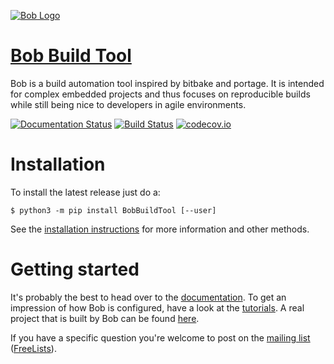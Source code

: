 [![Bob Logo](/doc/BOB_Logo.png?raw=true)](https://bobbuildtool.github.io/)

[Bob Build Tool](https://bobbuildtool.github.io/)
=================================================

Bob is a build automation tool inspired by bitbake and portage. It is intended
for complex embedded projects and thus focuses on reproducible builds while
still being nice to developers in agile environments.

[![Documentation Status](http://readthedocs.org/projects/bob-build-tool/badge/?version=latest)](http://bob-build-tool.readthedocs.io/en/latest/?badge=latest)
[![Build Status](https://travis-ci.org/BobBuildTool/bob.svg?branch=master)](https://travis-ci.org/BobBuildTool/bob)
[![codecov.io](https://codecov.io/github/BobBuildTool/bob/coverage.svg?branch=master)](https://codecov.io/github/BobBuildTool/bob?branch=master)

Installation
============

To install the latest release just do a:

    $ python3 -m pip install BobBuildTool [--user]

See the [installation instructions](https://bob-build-tool.readthedocs.io/en/latest/installation.html)
for more information and other methods.

Getting started
===============

It's probably the best to head over to the
[documentation](http://bob-build-tool.readthedocs.io/). To get an impression
of how Bob is configured, have a look at the
[tutorials](https://github.com/BobBuildTool/bob-tutorials). A real project that
is built by Bob can be found [here](https://github.com/BobBuildTool/basement).

If you have a specific question you're welcome to post on the
[mailing list](mailto:bob-build-tool@freelists.org)
([FreeLists](http://www.freelists.org/list/bob-build-tool)).
